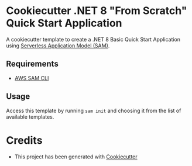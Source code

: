 # Cookiecutter .NET 8 "From Scratch" Quick Start Application

A cookiecutter template to create a .NET 8 Basic Quick Start Application using [Serverless Application Model (SAM)](https://github.com/awslabs/serverless-application-model).

## Requirements

* [AWS SAM CLI](https://github.com/awslabs/aws-sam-cli)

## Usage

Access this template by running `sam init` and choosing it from the list of available templates.

# Credits

* This project has been generated with [Cookiecutter](https://github.com/audreyr/cookiecutter)